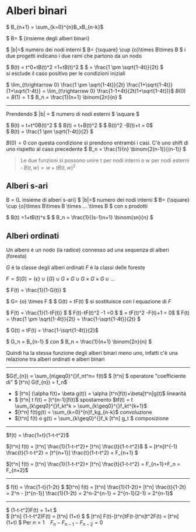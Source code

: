 # Alberi binari

$ B_{n+1} =  \sum_{k=0}^{n}B_xB_{n-k}$

$ B= $ {insieme degli alberi binari}

$ |b|=$ numero dei nodi interni
$ B= \{\square\} \cup \{o\}\times B\times B $
i due progetti indicano i due rami che partono da un nodo

$ B(t) = t^0+tB(t)^2 =1+tB(t)^2 $
$ =  \frac{1 \pm \sqrt{1-4t}}{2t}  $  
si esclude il caso positivo per le condizioni iniziali

$ \lim_{t\rightarrow 0} \frac{1 \pm \sqrt{1-4t}}{2t}  \frac{1+\sqrt{1-4t}}{1+\sqrt{1-4t}} = \lim_{t\rightarrow 0}  \frac{1-1+4t}{2t(1+\sqrt{1-4t})}$
$B(0) = B(1) = 1$
$ B_n =  \frac{1}{n+1}  \binom{2n}{n} $

---
Prendendo $ |b| = $ numero di nodi esterni $ \square $

$ B(t) = t+t^0B(t)^2 $
$ B(t) = t+B(t)^2 $
$ B(t)^2 -B(t)+t = 0$  
$ B(t) =  \frac{1 \pm \sqrt{1-4t}}{2} $

$B(0) = 0$ con questa condizione si prendono entrambi i casi.
C'è uno shift di uno rispetto al caso precedente
$ B_n =  \frac{1}{n}  \binom{2(n-1)}{(n-1)} $

> Le due funzioni si possono unire
  t per nodi interni o
  w per nodi esterni $\square$
  $B(t,w) = w+tB(t,w)^2$

## Alberi s-ari

B = {L insieme di alberi s-ari}
$ |b|=$ numero dei nodi interni
$ B= \{\square\} \cup \{o\}\times B\times B \times ... \times B $ con s prodotti

$ B(t) =1+tB(t)^s $
$ B_n =  \frac{1}{(s-1)n+1} \binom{sn}{n} $

## Alberi ordinati

Un albero è un nodo (la radice) connesso ad una sequenza di alberi (foresta)

$G$ è la classe degli alberi ordinati
$F$ è la classi delle foreste

$F = S(G) = \{\epsilon\} \cup \{G\} \cup G \times G \cup G \times G \times G \cup...$

$ F(t) =  \frac{1}{1-G(t)} $

$ G= \{o\} \times F $
$ G(t) = tF(t) $ si sostituisce con l equazione di $F$

$ F(t) =  \frac{1}{1-tF(t)}  $
$ F(t)-tF(t)^2 -1 =0 $
$ = tF(t)^2 -F(t)+1 = 0$
$ F(t) =  \frac{1 \pm \sqrt{1-4t}}{2t} =  \frac{1-\sqrt{1-4t}}{2t} $

$ G(t) = tF(t) = \frac{1-\sqrt{1-4t}}{2}$

$ G_n = B_{n-1} $ con $  B_n =  \frac{1}{n+1} \binom{2n}{n} $

Quindi ha la stessa funzione degli alberi binari meno uno, infatti c'è una relazione tra alberi ordinati e alberi binari

---
$G(f_{n}) =  \sum_{n\geq0}^{}f_nt^n= f(t)$
$ [t^n] $ operatore "coefficiente di"
$ [t^n]  G(f_{n}) = f_n$
+ $ [t^n] (\alpha f(t)+ \beta g(t)) = \alpha [t^n]f(t)+\beta[t^n]g(t)$ linearità
+ $ [t^n] t f(t) = [t^{n-1}]f(t)$ spostamento
  $tf(t) = t  \sum_{k\geq0}^{}f_kt^k = \sum_{k\geq0}^{}f_kt^{k+1}$
+ $[t^n] f(t)g(t) =  \sum_{k=0}^{n}f_kg_{n-k}$ convoluzione
+ $[t^n] f(t) o g(t) =  \sum_{k\geq0}^{}f_k [t^n] g_t $ composizione

---
$f(t) =  \frac{1+t}{1-t-t^2}$

$[t^n] f(t) = [t^n]  \frac{1}{1-t-t^2}+ [t^n]  \frac{t}{1-t-t^2}$
$ = [t^n]t^{-1}  \frac{t}{1-t-t^2} = [t^{n+1}]  \frac{t}{1-t-t^2} = F_{n+1} $

$[t^n] f(t) = [t^n]  \frac{1}{1-t-t^2}+ [t^n]  \frac{t}{1-t-t^2} = F_{n+1}+F_n = F_{n+2}$

---
$ f(t) =  \frac{1-t}{1-2t}  $
$[t^n] f(t) = [t^n]  \frac{1}{1-2t}+ [t^n]  \frac{t}{1-2t} = 2^n - [t^{n-1}]  \frac{1}{1-2t} = 2^n-2^{n-1} = 2^{n-1}(2-1) = 2^{n-1}$

---
$ (1-t-t^2)F(t) = 1+t $   
$ [t^n] (1-t-t^2)F(t) = [t^n] (1+t) $
$ [t^n] F(t)-[t^n]tF(t-[t^n]t^2F(t) = [t^n] (1+t) $
Per $n>1 \ \ \ \ F_n -F_{n-1}-F_{n-2} = 0$

